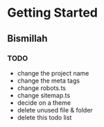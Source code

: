 # Getting Started

## Bismillah

### TODO

- change the project name
- change the meta tags
- change robots.ts
- change sitemap.ts
- decide on a theme
- delete unused file & folder
- delete this todo list
